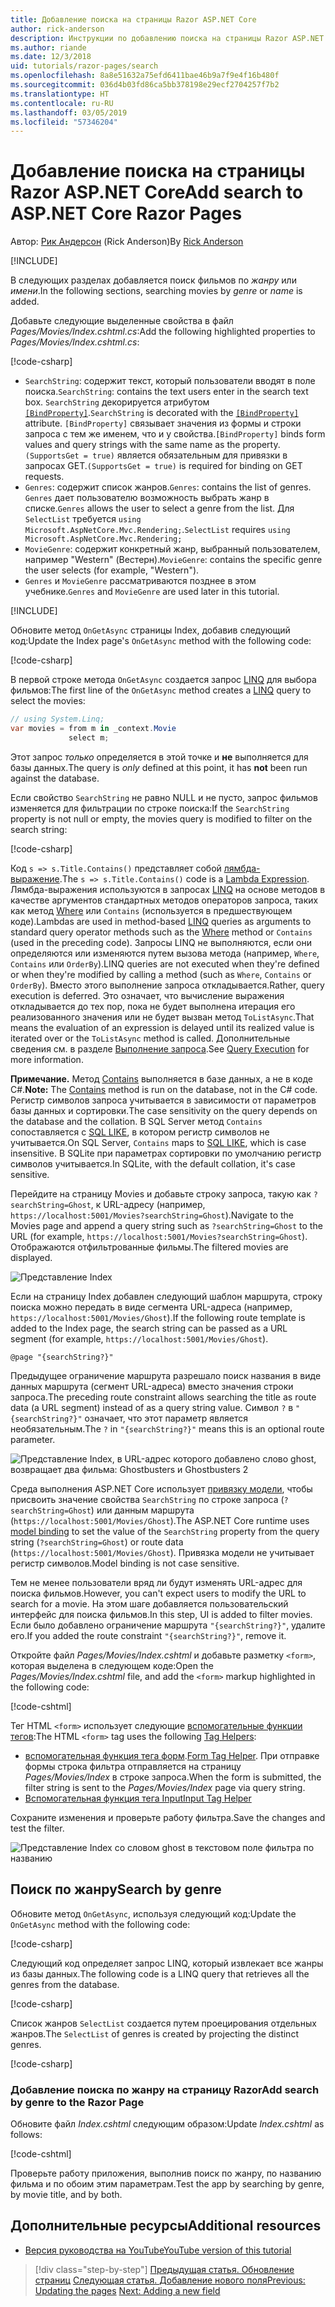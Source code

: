 ```yaml
---
title: Добавление поиска на страницы Razor ASP.NET Core
author: rick-anderson
description: Инструкции по добавлению поиска на страницы Razor ASP.NET Core
ms.author: riande
ms.date: 12/3/2018
uid: tutorials/razor-pages/search
ms.openlocfilehash: 8a8e51632a75efd6411bae46b9a7f9e4f16b480f
ms.sourcegitcommit: 036d4b03fd86ca5bb378198e29ecf2704257f7b2
ms.translationtype: HT
ms.contentlocale: ru-RU
ms.lasthandoff: 03/05/2019
ms.locfileid: "57346204"
---
```

# <a name="add-search-to-aspnet-core-razor-pages"></a><span data-ttu-id="de2e0-103">Добавление поиска на страницы Razor ASP.NET Core</span><span class="sxs-lookup"><span data-stu-id="de2e0-103">Add search to ASP.NET Core Razor Pages</span></span>

<span data-ttu-id="de2e0-104">Автор: [Рик Андерсон](https://twitter.com/RickAndMSFT) (Rick Anderson)</span><span class="sxs-lookup"><span data-stu-id="de2e0-104">By [Rick Anderson](https://twitter.com/RickAndMSFT)</span></span>

[!INCLUDE[](~/includes/rp/download.md)]

<span data-ttu-id="de2e0-105">В следующих разделах добавляется поиск фильмов по *жанру* или *имени*.</span><span class="sxs-lookup"><span data-stu-id="de2e0-105">In the following sections, searching movies by *genre* or *name* is added.</span></span>

<span data-ttu-id="de2e0-106">Добавьте следующие выделенные свойства в файл *Pages/Movies/Index.cshtml.cs*:</span><span class="sxs-lookup"><span data-stu-id="de2e0-106">Add the following highlighted properties to *Pages/Movies/Index.cshtml.cs*:</span></span>

[!code-csharp[](razor-pages-start/sample/RazorPagesMovie22/Pages/Movies/Index.cshtml.cs?name=snippet_newProps&highlight=11-999)]

* <span data-ttu-id="de2e0-107">`SearchString`: содержит текст, который пользователи вводят в поле поиска.</span><span class="sxs-lookup"><span data-stu-id="de2e0-107">`SearchString`: contains the text users enter in the search text box.</span></span> <span data-ttu-id="de2e0-108">`SearchString` декорируется атрибутом [`[BindProperty]`](/dotnet/api/microsoft.aspnetcore.mvc.bindpropertyattribute).</span><span class="sxs-lookup"><span data-stu-id="de2e0-108">`SearchString` is decorated with the [`[BindProperty]`](/dotnet/api/microsoft.aspnetcore.mvc.bindpropertyattribute) attribute.</span></span> <span data-ttu-id="de2e0-109">`[BindProperty]` связывает значения из формы и строки запроса с тем же именем, что и у свойства.</span><span class="sxs-lookup"><span data-stu-id="de2e0-109">`[BindProperty]` binds form values and query strings with the same name as the property.</span></span> <span data-ttu-id="de2e0-110">`(SupportsGet = true)` является обязательным для привязки в запросах GET.</span><span class="sxs-lookup"><span data-stu-id="de2e0-110">`(SupportsGet = true)` is required for binding on GET requests.</span></span>
* <span data-ttu-id="de2e0-111">`Genres`: содержит список жанров.</span><span class="sxs-lookup"><span data-stu-id="de2e0-111">`Genres`: contains the list of genres.</span></span> <span data-ttu-id="de2e0-112">`Genres` дает пользователю возможность выбрать жанр в списке.</span><span class="sxs-lookup"><span data-stu-id="de2e0-112">`Genres` allows the user to select a genre from the list.</span></span> <span data-ttu-id="de2e0-113">Для `SelectList` требуется `using Microsoft.AspNetCore.Mvc.Rendering;`.</span><span class="sxs-lookup"><span data-stu-id="de2e0-113">`SelectList` requires `using Microsoft.AspNetCore.Mvc.Rendering;`</span></span>
* <span data-ttu-id="de2e0-114">`MovieGenre`: содержит конкретный жанр, выбранный пользователем, например "Western" (Вестерн).</span><span class="sxs-lookup"><span data-stu-id="de2e0-114">`MovieGenre`: contains the specific genre the user selects (for example, "Western").</span></span>
* <span data-ttu-id="de2e0-115">`Genres` и `MovieGenre` рассматриваются позднее в этом учебнике.</span><span class="sxs-lookup"><span data-stu-id="de2e0-115">`Genres` and `MovieGenre` are used later in this tutorial.</span></span>

[!INCLUDE[](~/includes/bind-get.md)]

<span data-ttu-id="de2e0-116">Обновите метод `OnGetAsync` страницы Index, добавив следующий код:</span><span class="sxs-lookup"><span data-stu-id="de2e0-116">Update the Index page's `OnGetAsync` method with the following code:</span></span>

[!code-csharp[](razor-pages-start/sample/RazorPagesMovie22/Pages/Movies/Index.cshtml.cs?name=snippet_1stSearch)]

<span data-ttu-id="de2e0-117">В первой строке метода `OnGetAsync` создается запрос [LINQ](/dotnet/csharp/programming-guide/concepts/linq/) для выбора фильмов:</span><span class="sxs-lookup"><span data-stu-id="de2e0-117">The first line of the `OnGetAsync` method creates a [LINQ](/dotnet/csharp/programming-guide/concepts/linq/) query to select the movies:</span></span>

```csharp
// using System.Linq;
var movies = from m in _context.Movie
             select m;
```

<span data-ttu-id="de2e0-118">Этот запрос *только* определяется в этой точке и **не** выполняется для базы данных.</span><span class="sxs-lookup"><span data-stu-id="de2e0-118">The query is *only* defined at this point, it has **not** been run against the database.</span></span>

<span data-ttu-id="de2e0-119">Если свойство `SearchString` не равно NULL и не пусто, запрос фильмов изменяется для фильтрации по строке поиска:</span><span class="sxs-lookup"><span data-stu-id="de2e0-119">If the `SearchString` property is not null or empty, the movies query is modified to filter on the search string:</span></span>

[!code-csharp[](razor-pages-start/sample/RazorPagesMovie22/Pages/Movies/Index.cshtml.cs?name=snippet_SearchNull)]

<span data-ttu-id="de2e0-120">Код `s => s.Title.Contains()` представляет собой [лямбда-выражение](/dotnet/csharp/programming-guide/statements-expressions-operators/lambda-expressions).</span><span class="sxs-lookup"><span data-stu-id="de2e0-120">The `s => s.Title.Contains()` code is a [Lambda Expression](/dotnet/csharp/programming-guide/statements-expressions-operators/lambda-expressions).</span></span> <span data-ttu-id="de2e0-121">Лямбда-выражения используются в запросах [LINQ](/dotnet/csharp/programming-guide/concepts/linq/) на основе методов в качестве аргументов стандартных методов операторов запроса, таких как метод [Where](/dotnet/csharp/programming-guide/concepts/linq/query-syntax-and-method-syntax-in-linq) или `Contains` (используется в предшествующем коде).</span><span class="sxs-lookup"><span data-stu-id="de2e0-121">Lambdas are used in method-based [LINQ](/dotnet/csharp/programming-guide/concepts/linq/) queries as arguments to standard query operator methods such as the [Where](/dotnet/csharp/programming-guide/concepts/linq/query-syntax-and-method-syntax-in-linq) method or `Contains` (used in the preceding code).</span></span> <span data-ttu-id="de2e0-122">Запросы LINQ не выполняются, если они определяются или изменяются путем вызова метода (например, `Where`, `Contains` или `OrderBy`).</span><span class="sxs-lookup"><span data-stu-id="de2e0-122">LINQ queries are not executed when they're defined or when they're modified by calling a method (such as `Where`, `Contains`  or `OrderBy`).</span></span> <span data-ttu-id="de2e0-123">Вместо этого выполнение запроса откладывается.</span><span class="sxs-lookup"><span data-stu-id="de2e0-123">Rather, query execution is deferred.</span></span> <span data-ttu-id="de2e0-124">Это означает, что вычисление выражения откладывается до тех пор, пока не будет выполнена итерация его реализованного значения или не будет вызван метод `ToListAsync`.</span><span class="sxs-lookup"><span data-stu-id="de2e0-124">That means the evaluation of an expression is delayed until its realized value is iterated over or the `ToListAsync` method is called.</span></span> <span data-ttu-id="de2e0-125">Дополнительные сведения см. в разделе [Выполнение запроса](/dotnet/framework/data/adonet/ef/language-reference/query-execution).</span><span class="sxs-lookup"><span data-stu-id="de2e0-125">See [Query Execution](/dotnet/framework/data/adonet/ef/language-reference/query-execution) for more information.</span></span>

<span data-ttu-id="de2e0-126">**Примечание.** Метод [Contains](/dotnet/api/system.data.objects.dataclasses.entitycollection-1.contains) выполняется в базе данных, а не в коде C#.</span><span class="sxs-lookup"><span data-stu-id="de2e0-126">**Note:** The [Contains](/dotnet/api/system.data.objects.dataclasses.entitycollection-1.contains) method is run on the database, not in the C# code.</span></span> <span data-ttu-id="de2e0-127">Регистр символов запроса учитывается в зависимости от параметров базы данных и сортировки.</span><span class="sxs-lookup"><span data-stu-id="de2e0-127">The case sensitivity on the query depends on the database and the collation.</span></span> <span data-ttu-id="de2e0-128">В SQL Server метод `Contains` сопоставляется с [SQL LIKE](/sql/t-sql/language-elements/like-transact-sql), в котором регистр символов не учитывается.</span><span class="sxs-lookup"><span data-stu-id="de2e0-128">On SQL Server, `Contains` maps to [SQL LIKE](/sql/t-sql/language-elements/like-transact-sql), which is case insensitive.</span></span> <span data-ttu-id="de2e0-129">В SQLite при параметрах сортировки по умолчанию регистр символов учитывается.</span><span class="sxs-lookup"><span data-stu-id="de2e0-129">In SQLite, with the default collation, it's case sensitive.</span></span>

<span data-ttu-id="de2e0-130">Перейдите на страницу Movies и добавьте строку запроса, такую как `?searchString=Ghost`, к URL-адресу (например, `https://localhost:5001/Movies?searchString=Ghost`).</span><span class="sxs-lookup"><span data-stu-id="de2e0-130">Navigate to the Movies page and append a query string such as `?searchString=Ghost` to the URL (for example, `https://localhost:5001/Movies?searchString=Ghost`).</span></span> <span data-ttu-id="de2e0-131">Отображаются отфильтрованные фильмы.</span><span class="sxs-lookup"><span data-stu-id="de2e0-131">The filtered movies are displayed.</span></span>

![Представление Index](search/_static/ghost.png)

<span data-ttu-id="de2e0-133">Если на страницу Index добавлен следующий шаблон маршрута, строку поиска можно передать в виде сегмента URL-адреса (например, `https://localhost:5001/Movies/Ghost`).</span><span class="sxs-lookup"><span data-stu-id="de2e0-133">If the following route template is added to the Index page, the search string can be passed as a URL segment (for example, `https://localhost:5001/Movies/Ghost`).</span></span>

```cshtml
@page "{searchString?}"
```

<span data-ttu-id="de2e0-134">Предыдущее ограничение маршрута разрешало поиск названия в виде данных маршрута (сегмент URL-адреса) вместо значения строки запроса.</span><span class="sxs-lookup"><span data-stu-id="de2e0-134">The preceding route constraint allows searching the title as route data (a URL segment) instead of as a query string value.</span></span>  <span data-ttu-id="de2e0-135">Символ `?` в `"{searchString?}"` означает, что этот параметр является необязательным.</span><span class="sxs-lookup"><span data-stu-id="de2e0-135">The `?` in `"{searchString?}"` means this is an optional route parameter.</span></span>

![Представление Index, в URL-адрес которого добавлено слово ghost, возвращает два фильма: Ghostbusters и Ghostbusters 2](search/_static/g2.png)

<span data-ttu-id="de2e0-137">Среда выполнения ASP.NET Core использует [привязку модели](xref:mvc/models/model-binding), чтобы присвоить значение свойства `SearchString` по строке запроса (`?searchString=Ghost`) или данным маршрута (`https://localhost:5001/Movies/Ghost`).</span><span class="sxs-lookup"><span data-stu-id="de2e0-137">The ASP.NET Core runtime uses [model binding](xref:mvc/models/model-binding) to set the value of the `SearchString` property from the query string (`?searchString=Ghost`) or route data (`https://localhost:5001/Movies/Ghost`).</span></span> <span data-ttu-id="de2e0-138">Привязка модели не учитывает регистр символов.</span><span class="sxs-lookup"><span data-stu-id="de2e0-138">Model binding is not case sensitive.</span></span>

<span data-ttu-id="de2e0-139">Тем не менее пользователи вряд ли будут изменять URL-адрес для поиска фильмов.</span><span class="sxs-lookup"><span data-stu-id="de2e0-139">However, you can't expect users to modify the URL to search for a movie.</span></span> <span data-ttu-id="de2e0-140">На этом шаге добавляется пользовательский интерфейс для поиска фильмов.</span><span class="sxs-lookup"><span data-stu-id="de2e0-140">In this step, UI is added to filter movies.</span></span> <span data-ttu-id="de2e0-141">Если было добавлено ограничение маршрута `"{searchString?}"`, удалите его.</span><span class="sxs-lookup"><span data-stu-id="de2e0-141">If you added the route constraint `"{searchString?}"`, remove it.</span></span>

<span data-ttu-id="de2e0-142">Откройте файл *Pages/Movies/Index.cshtml* и добавьте разметку `<form>`, которая выделена в следующем коде:</span><span class="sxs-lookup"><span data-stu-id="de2e0-142">Open the *Pages/Movies/Index.cshtml* file, and add the `<form>` markup highlighted in the following code:</span></span>

[!code-cshtml[](razor-pages-start/sample/RazorPagesMovie22/Pages/Movies/Index2.cshtml?highlight=14-19&range=1-22)]

<span data-ttu-id="de2e0-143">Тег HTML `<form>` использует следующие [вспомогательные функции тегов](xref:mvc/views/tag-helpers/intro):</span><span class="sxs-lookup"><span data-stu-id="de2e0-143">The HTML `<form>` tag uses the following [Tag Helpers](xref:mvc/views/tag-helpers/intro):</span></span>

* <span data-ttu-id="de2e0-144">[вспомогательная функция тега форм](xref:mvc/views/working-with-forms#the-form-tag-helper).</span><span class="sxs-lookup"><span data-stu-id="de2e0-144">[Form Tag Helper](xref:mvc/views/working-with-forms#the-form-tag-helper).</span></span> <span data-ttu-id="de2e0-145">При отправке формы строка фильтра отправляется на страницу *Pages/Movies/Index* в строке запроса.</span><span class="sxs-lookup"><span data-stu-id="de2e0-145">When the form is submitted, the filter string is sent to the *Pages/Movies/Index* page via query string.</span></span>
* [<span data-ttu-id="de2e0-146">Вспомогательная функция тега Input</span><span class="sxs-lookup"><span data-stu-id="de2e0-146">Input Tag Helper</span></span>](xref:mvc/views/working-with-forms#the-input-tag-helper)

<span data-ttu-id="de2e0-147">Сохраните изменения и проверьте работу фильтра.</span><span class="sxs-lookup"><span data-stu-id="de2e0-147">Save the changes and test the filter.</span></span>

![Представление Index со словом ghost в текстовом поле фильтра по названию](search/_static/filter.png)

## <a name="search-by-genre"></a><span data-ttu-id="de2e0-149">Поиск по жанру</span><span class="sxs-lookup"><span data-stu-id="de2e0-149">Search by genre</span></span>

<span data-ttu-id="de2e0-150">Обновите метод `OnGetAsync`, используя следующий код:</span><span class="sxs-lookup"><span data-stu-id="de2e0-150">Update the `OnGetAsync` method with the following code:</span></span>

[!code-csharp[](razor-pages-start/sample/RazorPagesMovie22/Pages/Movies/Index.cshtml.cs?name=snippet_SearchGenre)]

<span data-ttu-id="de2e0-151">Следующий код определяет запрос LINQ, который извлекает все жанры из базы данных.</span><span class="sxs-lookup"><span data-stu-id="de2e0-151">The following code is a LINQ query that retrieves all the genres from the database.</span></span>

[!code-csharp[](razor-pages-start/sample/RazorPagesMovie22/Pages/Movies/Index.cshtml.cs?name=snippet_LINQ)]

<span data-ttu-id="de2e0-152">Список жанров `SelectList` создается путем проецирования отдельных жанров.</span><span class="sxs-lookup"><span data-stu-id="de2e0-152">The `SelectList` of genres is created by projecting the distinct genres.</span></span>

[!code-csharp[](razor-pages-start/sample/RazorPagesMovie22/Pages/Movies/Index.cshtml.cs?name=snippet_SelectList)]

### <a name="add-search-by-genre-to-the-razor-page"></a><span data-ttu-id="de2e0-153">Добавление поиска по жанру на страницу Razor</span><span class="sxs-lookup"><span data-stu-id="de2e0-153">Add search by genre to the Razor Page</span></span>

<span data-ttu-id="de2e0-154">Обновите файл *Index.cshtml* следующим образом:</span><span class="sxs-lookup"><span data-stu-id="de2e0-154">Update *Index.cshtml* as follows:</span></span>

[!code-cshtml[](razor-pages-start/sample/RazorPagesMovie22/Pages/Movies/IndexFormGenreNoRating.cshtml?highlight=16-18&range=1-26)]

<span data-ttu-id="de2e0-155">Проверьте работу приложения, выполнив поиск по жанру, по названию фильма и по обоим этим параметрам.</span><span class="sxs-lookup"><span data-stu-id="de2e0-155">Test the app by searching by genre, by movie title, and by both.</span></span>

## <a name="additional-resources"></a><span data-ttu-id="de2e0-156">Дополнительные ресурсы</span><span class="sxs-lookup"><span data-stu-id="de2e0-156">Additional resources</span></span>

* [<span data-ttu-id="de2e0-157">Версия руководства на YouTube</span><span class="sxs-lookup"><span data-stu-id="de2e0-157">YouTube version of this tutorial</span></span>](https://youtu.be/4B6pHtdyo08)


> [!div class="step-by-step"]
> <span data-ttu-id="de2e0-158">[Предыдущая статья. Обновление страниц](xref:tutorials/razor-pages/da1)
> [Следующая статья. Добавление нового поля](xref:tutorials/razor-pages/new-field)</span><span class="sxs-lookup"><span data-stu-id="de2e0-158">[Previous: Updating the pages](xref:tutorials/razor-pages/da1)
[Next: Adding a new field](xref:tutorials/razor-pages/new-field)</span></span>
